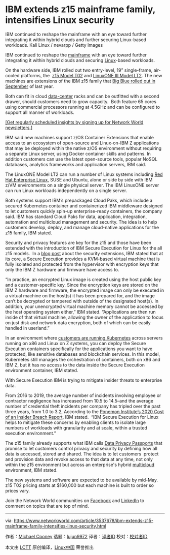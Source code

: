 [#]: collector: (lujun9972)
[#]: translator: ( )
[#]: reviewer: ( )
[#]: publisher: ( )
[#]: url: ( )
[#]: subject: (IBM extends z15 mainframe family, intensifies Linux security)
[#]: via: (https://www.networkworld.com/article/3537678/ibm-extends-z15-mainframe-family-intensifies-linux-security.html)
[#]: author: (Michael Cooney https://www.networkworld.com/author/Michael-Cooney/)

IBM extends z15 mainframe family, intensifies Linux security
======
IBM continued to reshape the mainframe with an eye toward further integrating it within hybrid clouds and further securing Linux-based workloads.
Kali Linux / nevarpp / Getty Images

IBM continued to reshape the [mainframe][1] with an eye toward further integrating it within hybrid clouds and securing [Linux][2]-based workloads.

On the hardware side, IBM rolled out two entry-level, 19” single-frame, air-cooled platforms, the  [z15 Model T02][3] and [LinuxONE III Model LT2][4]. The new machines are extensions of the IBM z15 family that [Big Blue rolled out in September][5] of last year. 

Both can fit in cloud [data-center][6] racks and can be outfitted with a second drawer, should customers need to grow capacity.  Both feature 65 cores using commercial processors running at 4.5GHz and can be configured to support all manner of workloads. 

[[Get regularly scheduled insights by signing up for Network World newsletters.]][7]

IBM said new machines support z/OS Container Extensions that enable access to an ecosystem of open-source and Linux-on-IBM Z applications that may be deployed within the native z/OS environment without requiring a separate Linux server, using Docker container skills and patterns. In addition customers can use the latest open-source tools, popular NoSQL databases, analytics frameworks and application servers, IBM said.

The LinuxONE Model LT2 can run a number of Linux systems including [Red Hat Enterprise Linux][8], SUSE and Ubuntu, alone or side by side with IBM z/VM environments on a single physical server. The IBM LinuxONE server can run Linux workloads independently on a single server.

Both systems support IBM’s prepackaged Cloud Paks, which include a secured Kubernetes container and containerized IBM middleware designed to let customers quickly spin-up enterprise-ready containers, the company said. IBM has standard Cloud Paks for data, application, integration, automation and multicloud management and security. The idea is to help customers develop, deploy, and manage cloud-native applications for the z15 family, IBM stated.

Security and privacy features are key for the z15 and those have been extended with the introduction of IBM Secure Execution for Linux for the all z15 models.  In a [blog post][9] about the security extensions, IBM stated that at its core, a Secure Execution provides a KVM-based virtual machine that is fully isolated and protected from the hypervisor with encryption keys that only the IBM Z hardware and firmware have access to.

[][10]

“In practice, an encrypted Linux image is created using the host public key and a customer-specific key. Since the encryption keys are stored on the IBM Z hardware and firmware, the encrypted image can only be executed in a virtual machine on the host(s) it has been prepared for, and the image can’t be decrypted or tampered with outside of the designated host(s). In addition, your unencrypted virtual machine memory cannot be accessed by the host operating system either,” IBM stated. “Applications are then run inside of that virtual machine, allowing the owner of the application to focus on just disk and network data encryption, both of which can be easily handled in userland.”

In an environment where [customers are running Kubernetes][11] across servers running on x86 and Linux on Z systems, you can deploy the Secure Execution containers specifically for the applications you want to have protected, like sensitive databases and blockchain services. In this model, Kubernetes still manages the orchestration of containers, both on x86 and IBM Z, but it has no access to the data inside the Secure Execution environment container, IBM stated. 

With Secure Execution IBM is trying to mitigate insider threats to enterprise data.

From 2016 to 2019, the average number of incidents involving employee or contractor negligence has increased from 10.5 to 14.5–and the average number of credential theft incidents per company has tripled over the past three years, from 1.0 to 3.2, According to the [Ponemon Institute’s 2020 Cost of an Insider Breach Report][12], IBM stated.  “IBM Secure Execution for Linux helps to mitigate these concerns by enabling clients to isolate large numbers of workloads with granularity and at scale, within a trusted execution environment.”

The z15 family already supports what IBM calls [Data Privacy Passports][13] that promise to let customers control privacy and security by defining how all data is accessed, stored and shared. The idea is to let customers  protect and provision data and revoke access to that data at any time, not only within the z15 environment but across an enterprise's hybrid [multicloud][14] environment, IBM stated. 

The new systems and software are expected to be available by mid-May.  z15 T02 pricing starts at $160,000 but each machine is built to order so prices vary.

Join the Network World communities on [Facebook][15] and [LinkedIn][16] to comment on topics that are top of mind.

--------------------------------------------------------------------------------

via: https://www.networkworld.com/article/3537678/ibm-extends-z15-mainframe-family-intensifies-linux-security.html

作者：[Michael Cooney][a]
选题：[lujun9972][b]
译者：[译者ID](https://github.com/译者ID)
校对：[校对者ID](https://github.com/校对者ID)

本文由 [LCTT](https://github.com/LCTT/TranslateProject) 原创编译，[Linux中国](https://linux.cn/) 荣誉推出

[a]: https://www.networkworld.com/author/Michael-Cooney/
[b]: https://github.com/lujun9972
[1]: https://www.networkworld.com/article/3446140/enterprises-find-a-new-use-for-mainframes-blockchain-and-containerized-apps.html
[2]: https://www.networkworld.com/article/3215226/what-is-linux-uses-featres-products-operating-systems.html
[3]: https://www-01.ibm.com/common/ssi/cgi-bin/ssialias?infotype=AN&subtype=CA&htmlfid=897/ENUS120-006&appname=USN
[4]: https://www-01.ibm.com/common/ssi/cgi-bin/ssialias?infotype=AN&subtype=CA&htmlfid=897/ENUS120-014&appname=USN
[5]: https://www.networkworld.com/article/3438542/ibm-z15-mainframe-amps-up-cloud-security-features.html
[6]: https://www.networkworld.com/article/3223692/what-is-a-data-centerhow-its-changed-and-what-you-need-to-know.html
[7]: https://www.networkworld.com/newsletters/signup.html
[8]: https://www.redhat.com/en/blog/enterprise-linux-all-architectures-bringing-red-hat-enterprise-linux-ibm-z15-and-linuxone-iii-single-frame-systems?sc_cid=701f2000000txokAAA&utm_source=bambu&utm_medium=social&utm_campaign=Partner
[9]: https://developer.ibm.com/blogs/inside-the-new-ibm-z15-t02-and-linuxone-iii-lt2/
[10]: https://www.networkworld.com/blog/itaas-and-the-corporate-storage-technology/?utm_source=IDG&utm_medium=promotions&utm_campaign=HPE22140&utm_content=sidebar (ITAAS and Corporate Storage Strategy)
[11]: https://www.networkworld.com/article/3536654/ibm-taps-new-leaders-for-hybrid-cloud-battles-ahead.html
[12]: https://www.ibm.com/downloads/cas/LQZ4RONE
[13]: https://developer.ibm.com/blogs/data-privacy-passports-for-developers/
[14]: https://www.networkworld.com/article/3429258/real-world-tools-for-multi-cloud-management.html
[15]: https://www.facebook.com/NetworkWorld/
[16]: https://www.linkedin.com/company/network-world
